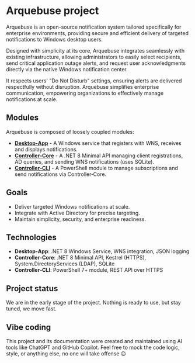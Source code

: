 # Arquebuse project

Arquebuse is an open-source notification system tailored specifically for enterprise environments, providing secure and efficient delivery of targeted notifications to Windows desktop users.

Designed with simplicity at its core, Arquebuse integrates seamlessly with existing infrastructure, allowing administrators to easily select recipients, send critical application outage alerts, and request user acknowledgments directly via the native Windows notification center. 

It respects users' "Do Not Disturb" settings, ensuring alerts are delivered respectfully without disruption. Arquebuse simplifies enterprise communication, empowering organizations to effectively manage notifications at scale.

## Modules

Arquebuse is composed of loosely coupled modules:

- [**Desktop‑App**](https://github.com/Arquebuse/desktop-app) - A Windows service that registers with WNS, receives and displays notifications.
- [**Controller‑Core**](https://github.com/Arquebuse/controller-core) - A .NET 8 Minimal API managing client registrations, AD queries, and sending WNS notifications (uses SQLite).
- [**Controller‑CLI**](https://github.com/Arquebuse/controller-cli) - A PowerShell module to manage subscriptions and send notifications via Controller‑Core.

## Goals

- Deliver targeted Windows notifications at scale.
- Integrate with Active Directory for precise targeting.
- Maintain simplicity, security, and enterprise readiness.

## Technologies

- **Desktop‑App**: .NET 8 Windows Service, WNS integration, JSON logging
- **Controller‑Core**: .NET 8 Minimal API, Kestrel (HTTPS), System.DirectoryServices (LDAP), SQLite
- **Controller‑CLI**: PowerShell 7+ module, REST API over HTTPS

## Project status

We are in the early stage of the project. Nothing is ready to use, but stay tuned, we move fast.

## Vibe coding

This project and its documentation were created and maintained using AI tools like ChatGPT and GitHub Copilot. Feel free to mock the code logic, style, or anything else, no one will take offense 😉